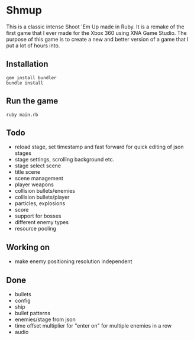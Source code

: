 # Shmup

This is a classic intense Shoot 'Em Up made in Ruby. It is a remake of the first game that I ever made for the Xbox 360 using XNA Game Studio. The purpose of this game is to create a new and better version of a game that I put a lot of hours into.

## Installation

	gem install bundler
	bundle install

## Run the game

	ruby main.rb

## Todo
* reload stage, set timestamp and fast forward for quick editing of json stages
* stage settings, scrolling background etc.
* stage select scene
* title scene
* scene management
* player weapons
* collision bullets/enemies
* collision bullets/player
* particles, explosions
* score
* support for bosses
* different enemy types
* resource pooling

## Working on
* make enemy positioning resolution independent

## Done
* bullets
* config
* ship
* bullet patterns
* enemies/stage from json
* time offset multiplier for "enter on" for multiple enemies in a row
* audio
